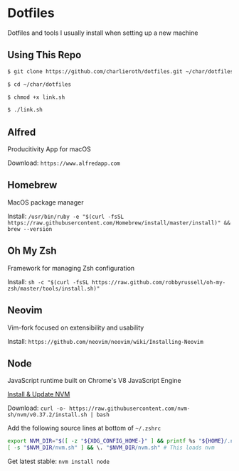 # Dotfiles

Dotfiles and tools I usually install when setting up a new machine

## Using This Repo
``` bash
$ git clone https://github.com/charlieroth/dotfiles.git ~/char/dotfiles

$ cd ~/char/dotfiles

$ chmod +x link.sh

$ ./link.sh
```


## Alfred

Producitivity App for macOS

Download: `https://www.alfredapp.com`


## Homebrew

MacOS package manager

Install: `/usr/bin/ruby -e "$(curl -fsSL https://raw.githubusercontent.com/Homebrew/install/master/install)" && brew --version`


## Oh My Zsh

Framework for managing Zsh configuration

Install: `sh -c "$(curl -fsSL https://raw.github.com/robbyrussell/oh-my-zsh/master/tools/install.sh)"`


## Neovim

Vim-fork focused on extensibility and usability

Install: `https://github.com/neovim/neovim/wiki/Installing-Neovim`


## Node

JavaScript runtime built on Chrome's V8 JavaScript Engine

[Install & Update NVM](https://github.com/nvm-sh/nvm#installing-and-updating)

Download: `curl -o- https://raw.githubusercontent.com/nvm-sh/nvm/v0.37.2/install.sh | bash`

Add the following source lines at bottom of `~/.zshrc`

``` bash
export NVM_DIR="$([ -z "${XDG_CONFIG_HOME-}" ] && printf %s "${HOME}/.nvm" || printf %s "${XDG_CONFIG_HOME}/nvm")"
[ -s "$NVM_DIR/nvm.sh" ] && \. "$NVM_DIR/nvm.sh" # This loads nvm
```

Get latest stable: `nvm install node`
